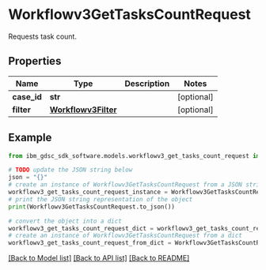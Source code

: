 # Workflowv3GetTasksCountRequest

Requests task count.

## Properties

Name | Type | Description | Notes
------------ | ------------- | ------------- | -------------
**case_id** | **str** |  | [optional] 
**filter** | [**Workflowv3Filter**](Workflowv3Filter.md) |  | [optional] 

## Example

```python
from ibm_gdsc_sdk_software.models.workflowv3_get_tasks_count_request import Workflowv3GetTasksCountRequest

# TODO update the JSON string below
json = "{}"
# create an instance of Workflowv3GetTasksCountRequest from a JSON string
workflowv3_get_tasks_count_request_instance = Workflowv3GetTasksCountRequest.from_json(json)
# print the JSON string representation of the object
print(Workflowv3GetTasksCountRequest.to_json())

# convert the object into a dict
workflowv3_get_tasks_count_request_dict = workflowv3_get_tasks_count_request_instance.to_dict()
# create an instance of Workflowv3GetTasksCountRequest from a dict
workflowv3_get_tasks_count_request_from_dict = Workflowv3GetTasksCountRequest.from_dict(workflowv3_get_tasks_count_request_dict)
```
[[Back to Model list]](../README.md#documentation-for-models) [[Back to API list]](../README.md#documentation-for-api-endpoints) [[Back to README]](../README.md)



